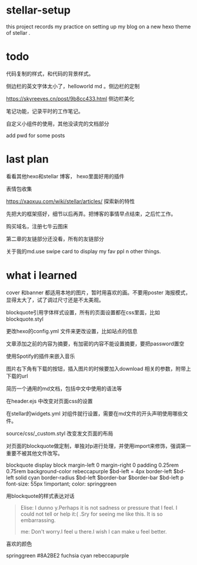 # stellar-setup
this project records my practice on setting up my blog on a new hexo theme of stellar .

# todo

代码复制的样式，和代码的背景样式。

侧边栏的英文字体太小了，helloworld md 。侧边栏的定制

https://skyreeves.cn/post/9b8cc433.html 侧边栏美化

笔记功能，记录平时的工作笔记。

自定义小组件的使用，其他没读完的文档部分

add pwd for some posts 

# last plan 

看看其他hexo和stellar 博客， hexo里面好用的插件

表情包收集

https://xaoxuu.com/wiki/stellar/articles/ 探索新的特性

先把大的框架搭好，细节以后再弄。把博客的事情早点结束，之后忙工作。

购买域名，注册七牛云图床

第二章的友链部分还没看，所有的友链部分

关于我的md.use swipe card to display my fav ppl n other things.

# what i learned
cover 和banner 都适用本地的图片，暂时用喜欢的画。不要用poster 海报模式，显得太大了，试了调过尺寸还是不太美观。

blockquote引用字体样式设置，所有的页面设置都在css里面，比如blockquote.styl

更改hexo的config.yml 文件来更改设置，比如站点的信息

文章添加<!-- more -->之前的内容为摘要，有加密的内容不能设置摘要，要把password置空

使用Spotify的插件来嵌入音乐

图片右下角有下载的按钮，插入图片的时候要加入download 相关的参数，附带上下载的url

简历一个通用的md文档，包括中文中使用的语法等

在header.ejs 中改变对页面css的设置

在stellar的widgets.yml 对组件就行设置，需要在md文件的开头声明使用哪些文件。

source/css/_custom.styl 改变发文页面的布局

对页面的blockquote做定制，单独对p进行处理，并使用import来修饰，强调第一重要不被其他文件改写。

blockquote
  display block
  margin-left 0
  margin-right 0
  padding 0.25rem 0.75rem
  background-color rebeccapurple
  $bd-left = 4px
  border-left $bd-left solid cyan
  border-radius $bd-left $border-bar $border-bar $bd-left
  p
    font-size: 55px !important;
    color: springgreen


用blockquote的样式表达对话
> Elise: I dunno y.Perhaps it is not sadness or pressure that I feel.
> I could not tell or help it:( .Sry for seeing me like this.
> It is so embarrassing. 
> 
> me: Don't worry.I feel u there.I wish I can make u feel better. 



喜欢的颜色

springgreen
#8A2BE2
fuchsia
cyan
rebeccapurple
